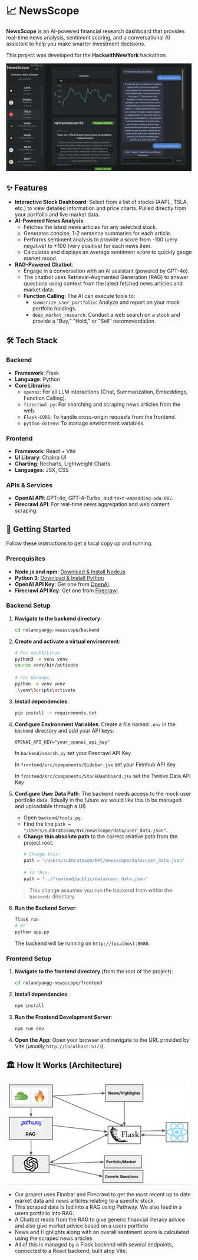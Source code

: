 

# 📈 NewsScope

**NewsScope** is an AI-powered financial research dashboard that provides real-time news analysis, sentiment scoring, and a conversational AI assistant to help you make smarter investment decisions.

This project was developed for the **HackwithNewYork** hackathon.

  <!-- It's highly recommended to add a GIF or screenshot of the app here -->

![NewsScope](UIScreenshot.png)

## ✨ Features

- **Interactive Stock Dashboard**: Select from a list of stocks (AAPL, TSLA, etc.) to view detailed information and price charts. Pulled directly from your portfolio and live market data.
- **AI-Powered News Analysis**:
    - Fetches the latest news articles for any selected stock.
    - Generates concise, 1-2 sentence summaries for each article.
    - Performs sentiment analysis to provide a score from -100 (very negative) to +100 (very positive) for each news item.
    - Calculates and displays an average sentiment score to quickly gauge market mood.
- **RAG-Powered Chatbot**:
    - Engage in a conversation with an AI assistant (powered by GPT-4o).
    - The chatbot uses Retrieval-Augmented Generation (RAG) to answer questions using context from the latest fetched news articles and market data.
    - **Function Calling**: The AI can execute tools to:
        - `summarize_user_portfolio`: Analyze and report on your mock portfolio holdings.
        - `deep_market_research`: Conduct a web search on a stock and provide a "Buy," "Hold," or "Sell" recommendation.

## 🛠️ Tech Stack

### Backend

- **Framework**: Flask
- **Language**: Python
- **Core Libraries**:
    - `openai`: For all LLM interactions (Chat, Summarization, Embeddings, Function Calling).
    - `firecrawl-py`: For searching and scraping news articles from the web.
    - `Flask-CORS`: To handle cross-origin requests from the frontend.
    - `python-dotenv`: To manage environment variables.

### Frontend

- **Framework**: React + Vite
- **UI Library**: Chakra UI
- **Charting**: Recharts, Lightweight Charts
- **Languages**: JSX, CSS

### APIs & Services

- **OpenAI API**: GPT-4o, GPT-4-Turbo, and `text-embedding-ada-002`.
- **Firecrawl API**: For real-time news aggregation and web content scraping.

## 🚀 Getting Started

Follow these instructions to get a local copy up and running.

### Prerequisites

- **Node.js and npm**: [Download & Install Node.js](https://nodejs.org/)
- **Python 3**: [Download & Install Python](https://www.python.org/downloads/)
- **OpenAI API Key**: Get one from [OpenAI](https://platform.openai.com/api-keys).
- **Firecrawl API Key**: Get one from [Firecrawl](https://www.firecrawl.dev/).

### Backend Setup

1.  **Navigate to the backend directory**:
    ```bash
    cd rolandyangg-newsscope/backend
    ```

2.  **Create and activate a virtual environment**:
    ```bash
    # For macOS/Linux
    python3 -m venv venv
    source venv/bin/activate

    # For Windows
    python -m venv venv
    .\venv\Scripts\activate
    ```

3.  **Install dependencies**:
    ```bash
    pip install -r requirements.txt
    ```

4.  **Configure Environment Variables**:
    Create a file named `.env` in the `backend` directory and add your API keys:
    ```env
    OPENAI_API_KEY="your_openai_api_key"
    ```

    In `backend/search.py` set your Firecrawl API Key

    In `frontend/src/components/Sidebar.jsx` set your Finnhub API Key

    In `frontend/src/components/StockDashboard.jsx` set the Twelve Data API Key

5.  **Configure User Data Path**:
    The backend needs access to the mock user portfolio data. (Ideally in the future we would like this to be managed and uploadable through a UI)
    - Open `backend/tools.py`.
    - Find the line `path = "/Users/subhratosom/NYC/newsscope/data/user_data.json"`.
    - **Change this absolute path** to the correct relative path from the project root:
      ```python
      # Change this:
      path = "/Users/subhratosom/NYC/newsscope/data/user_data.json"
      
      # To this:
      path = "../frontend/public/data/user_data.json" 
      ```
    > This change assumes you run the backend from within the `backend/` directory.

6.  **Run the Backend Server**:
    ```bash
    flask run
    # Or
    python app.py
    ```
    The backend will be running on `http://localhost:8080`.

### Frontend Setup

1.  **Navigate to the frontend directory** (from the root of the project):
    ```bash
    cd rolandyangg-newsscope/frontend
    ```

2.  **Install dependencies**:
    ```bash
    npm install
    ```

3.  **Run the Frontend Development Server**:
    ```bash
    npm run dev
    ```

4.  **Open the App**:
    Open your browser and navigate to the URL provided by Vite (usually `http://localhost:5173`).

## 🏛️ How It Works (Architecture)

![NewsScope](ArchitectureDiagram.png)

- Our project uses Finnbar and Firecrawl to get the most recent up to date market data and news articles relating to a specific stock.
- This scraped data is fed into a RAG using Pathway. We also feed in a users portfolio into RAG.
- A Chatbot reads from the RAG to give generic financial literacy advice and also give market advice based on a users portfolio
- News and Highlights along with an overall sentiment score is calculated using the scraped news articles
- All of this is managed by a Flask backend with several endpoints, connected to a React backend, built atop Vite. 

